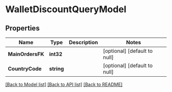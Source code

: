 # WalletDiscountQueryModel

## Properties
Name | Type | Description | Notes
------------ | ------------- | ------------- | -------------
**MainOrdersFK** | **int32** |  | [optional] [default to null]
**CountryCode** | **string** |  | [optional] [default to null]

[[Back to Model list]](../README.md#documentation-for-models) [[Back to API list]](../README.md#documentation-for-api-endpoints) [[Back to README]](../README.md)


